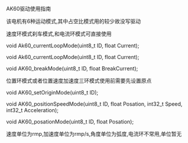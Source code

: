 AK60驱动使用指南

该电机有6种运动模式,其中占空比模式用的较少故没写驱动

速度环模式刹车模式,和电流环模式可直接使用

void Ak60_currentLoopMode(uint8_t ID, float Current);

void Ak60_currentLoopMode(uint8_t ID, float Current);

void AK60_breakMode(uint8_t ID, float BreakCurrent);

位置环模式或者位置速度加速度三环模式使用前需要先设置原点

void AK60_setOriginMode(uint8_t ID);

void AK60_positionSpeedMode(uint8_t ID, float Posation, int32_t Speed, int32_t Acceleration);

void AK60_posationMode(uint8_t ID, float Posation);

速度单位为rmp,加速度单位为rmp/s,角度单位为弧度,电流环不常用,单位暂无
